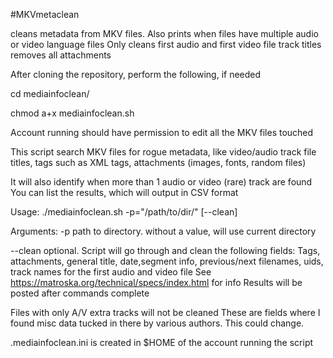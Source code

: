 #MKVmetaclean

cleans metadata from MKV files. Also prints when files have multiple audio or video language files
Only cleans first audio and first video file track titles
removes all attachments


After cloning the repository, perform the following, if needed

cd mediainfoclean/

chmod a+x mediainfoclean.sh

Account running should have permission to edit all the MKV files touched

This script search MKV files for rogue metadata, like video/audio track file titles,
tags such as XML tags, attachments (images, fonts, random files)

It will also identify when more than 1 audio or video (rare) track are found
You can list the results, which will output in CSV format

Usage:
./mediainfoclean.sh  -p=\"/path/to/dir/\" [--clean]

Arguments:
-p path  to directory. without a value, will use current directory
 
--clean  optional. Script will go through and clean the following fields:
 Tags, attachments, general title, date,segment info, previous/next filenames, uids,
track names for the first audio and video file
See https://matroska.org/technical/specs/index.html for info
Results will be posted after commands complete

Files with only A/V extra tracks will not be cleaned
These are fields where I found misc data tucked in there by various authors. This could change.
    
.mediainfoclean.ini  is created in \$HOME of the account running the script

